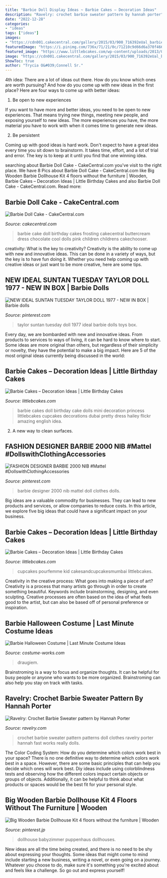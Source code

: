 ```yaml
---
title: "Barbie Doll Display Ideas ~ Barbie Cakes – Decoration Ideas"
description: "Ravelry: crochet barbie sweater pattern by hannah porter"
date: "2022-12-28"
categories:
- "ideas"
tags: ["ideas"]
images:
- "https://cdn001.cakecentral.com/gallery/2015/03/900_716392eUal_barbie-doll-cake.jpg"
featuredImage: "https://i.pinimg.com/736x/71/21/0c/71210c9d66d6a370f4666543698aa21a--taylors-retro-toys.jpg"
featured_image: "https://www.littlebcakes.com/wp-content/uploads/2013/08/barbie-Cake-Designs-700x1024.jpg"
image: "https://cdn001.cakecentral.com/gallery/2015/03/900_716392eUal_barbie-doll-cake.jpg"
ShowToc: true
author: "Trycia O&#039;Connell Sr."
---
```



4th idea:
There are a lot of ideas out there. How do you know which ones are worth pursuing? And how do you come up with new ideas in the first place?
Here are four ways to come up with better ideas:

1. Be open to new experiences

If you want to have more and better ideas, you need to be open to new experiences. That means trying new things, meeting new people, and exposing yourself to new ideas. The more experiences you have, the more material you have to work with when it comes time to generate new ideas.

2. Be persistent

Coming up with good ideas is hard work. Don't expect to have a great idea every time you sit down to brainstorm. It takes time, effort, and a lot of trial and error. The key is to keep at it until you find that one winning idea.

	

		
searching about Barbie Doll Cake - CakeCentral.com you've visit to the right place. We have 8 Pics about Barbie Doll Cake - CakeCentral.com like Big Wooden Barbie Dollhouse Kit 4 floors without the furniture | Wooden, Barbie Cakes – Decoration Ideas | Little Birthday Cakes and also Barbie Doll Cake - CakeCentral.com. Read more:
		
    
## Barbie Doll Cake - CakeCentral.com

<img loading=lazy src="https://cdn001.cakecentral.com/gallery/2015/03/900_716392eUal_barbie-doll-cake.jpg" onerror="this.onerror=null;this.src='https://tse1.mm.bing.net/th?id=OIP.A_m7zvoErAeVihlAhi7WMwHaJ4&amp;pid=15.1';" alt="Barbie Doll Cake - CakeCentral.com">

_Source: cakecentral.com_

>barbie cake doll birthday cakes frosting cakecentral buttercream dress chocolate cool dolls pink children childrens cakechooser. 

	

creativity: What is the key to creativity?
Creativity is the ability to come up with new and innovative ideas. This can be done in a variety of ways, but the key is to have fun doing it. Whether you need help coming up with creative ideas or just want to be more creative, here are some tips.

    
## NEW IDEAL SUNTAN TUESDAY TAYLOR DOLL 1977 - NEW IN BOX | Barbie Dolls

<img loading=lazy src="https://i.pinimg.com/736x/71/21/0c/71210c9d66d6a370f4666543698aa21a--taylors-retro-toys.jpg" onerror="this.onerror=null;this.src='https://tse3.mm.bing.net/th?id=OIP.UfEl9YO3pniWKveBVych_AHaM0&amp;pid=15.1';" alt="NEW IDEAL SUNTAN TUESDAY TAYLOR DOLL 1977 - NEW IN BOX | Barbie dolls">

_Source: pinterest.com_

>taylor suntan tuesday doll 1977 ideal barbie dolls toys box. 

	

Every day, we are bombarded with new and innovative ideas. From products to services to ways of living, it can be hard to know where to start. Some ideas are more original than others, but regardless of their simplicity or novelty, they have the potential to make a big impact. Here are 5 of the most original ideas currently being discussed in the world: 

    
## Barbie Cakes – Decoration Ideas | Little Birthday Cakes

<img loading=lazy src="http://www.littlebcakes.com/wp-content/uploads/2013/08/Barbie-Dolls-Cakes.jpg" onerror="this.onerror=null;this.src='https://tse4.mm.bing.net/th?id=OIP.AEkt3Y3NpEbnbfVMl2hcPgHaFj&amp;pid=15.1';" alt="Barbie Cakes – Decoration Ideas | Little Birthday Cakes">

_Source: littlebcakes.com_

>barbie cakes doll birthday cake dolls mini decoration princess littlebcakes cupcakes decorations dubai pretty dress hailey flickr amazing english idea. 

	

2. A new way to clean surfaces.

    
## FASHION DESIGNER BARBIE 2000 NIB #Mattel #DollswithClothingAccessories

<img loading=lazy src="https://i.pinimg.com/736x/ac/9c/5d/ac9c5dd5d5b81bb70b3a0ae352d5fbe6.jpg" onerror="this.onerror=null;this.src='https://tse2.mm.bing.net/th?id=OIP.Ter3tV02J-IdKSSe-DhDpQHaKE&amp;pid=15.1';" alt="FASHION DESIGNER BARBIE 2000 NIB #Mattel #DollswithClothingAccessories">

_Source: pinterest.com_

>barbie designer 2000 nib mattel doll clothes dolls. 

	

Big ideas are a valuable commodity for businesses. They can lead to new products and services, or allow companies to reduce costs. In this article, we explore five big ideas that could have a significant impact on your business.

    
## Barbie Cakes – Decoration Ideas | Little Birthday Cakes

<img loading=lazy src="https://www.littlebcakes.com/wp-content/uploads/2013/08/barbie-Cake-Designs-700x1024.jpg" onerror="this.onerror=null;this.src='https://tse1.mm.bing.net/th?id=OIP.vrjuSwDcspgtITVsVtVcxAHaK1&amp;pid=15.1';" alt="Barbie Cakes – Decoration Ideas | Little Birthday Cakes">

_Source: littlebcakes.com_

>cupcakes pourfemme kid cakesandcupcakesmumbai littlebcakes. 

	

Creativity in the creative process: What goes into making a piece of art?
Creativity is a process that many artists go through in order to create something beautiful. Keywords include brainstorming, designing, and even sculpting. Creative processes are often based on the idea of what feels good to the artist, but can also be based off of personal preference or inspiration.

    
## Barbie Halloween Costume | Last Minute Costume Ideas

<img loading=lazy src="https://photos.costume-works.com/full/barbie1.jpg" onerror="this.onerror=null;this.src='https://tse3.mm.bing.net/th?id=OIP.Ynby2qE4SxfSrPY34WOJtAHaNX&amp;pid=15.1';" alt="Barbie Halloween Costume | Last Minute Costume Ideas">

_Source: costume-works.com_

>draugiem. 

	

Brainstroming is a way to focus and organize thoughts. It can be helpful for busy people or anyone who wants to be more organized. Brainstroming can also help you stay on track with tasks.

    
## Ravelry: Crochet Barbie Sweater Pattern By Hannah Porter

<img loading=lazy src="https://images4-b.ravelrycache.com/uploads/lynm/325676961/IMG_2659_medium.jpg" onerror="this.onerror=null;this.src='https://tse4.mm.bing.net/th?id=OIP.YFDULSB14dnLE0itO4hG2AAAAA&amp;pid=15.1';" alt="Ravelry: Crochet Barbie Sweater pattern by Hannah Porter">

_Source: ravelry.com_

>crochet barbie sweater pattern patterns doll clothes ravelry porter hannah fast works really dolls. 

	

The Color Coding System: How do you determine which colors work best in your space?
There is no one definitive way to determine which colors work best in a space. However, there are some basic principles that can help you decide which ones will work best. Diy ideas include using colorblindness tests and observing how the different colors impact certain objects or groups of objects. Additionally, it can be helpful to think about what products or spaces would be the best fit for your personal style.

    
## Big Wooden Barbie Dollhouse Kit 4 Floors Without The Furniture | Wooden

<img loading=lazy src="https://i.pinimg.com/736x/eb/76/2f/eb762f9670a0c3f9734ff220b60672f1.jpg" onerror="this.onerror=null;this.src='https://tse2.mm.bing.net/th?id=OIP.bibBaDjceM-75iqU5d5zHAHaJ3&amp;pid=15.1';" alt="Big Wooden Barbie Dollhouse Kit 4 floors without the furniture | Wooden">

_Source: pinterest.jp_

>dollhouse babyzimmer puppenhaus dollhouses. 

	

New ideas are all the time being created, and there is no need to be shy about expressing your thoughts. Some ideas that might come to mind include starting a new business, writing a novel, or even going on a journey. Whatever you choose to do, make sure it's something you're excited about and feels like a challenge. So go out and express yourself!

